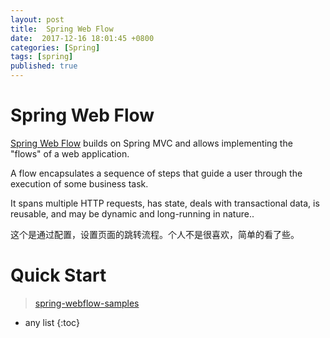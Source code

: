 ```yaml
---
layout: post
title:  Spring Web Flow
date:  2017-12-16 18:01:45 +0800
categories: [Spring]
tags: [spring]
published: true
---
```


# Spring Web Flow
 
[Spring Web Flow](https://projects.spring.io/spring-webflow/) builds on Spring MVC and allows implementing the "flows" of a web application. 

A flow encapsulates a sequence of steps that guide a user through the execution of some business task. 

It spans multiple HTTP requests, has state, deals with transactional data, is reusable, and may be dynamic and long-running in nature..


这个是通过配置，设置页面的跳转流程。个人不是很喜欢，简单的看了些。


# Quick Start

> [spring-webflow-samples](https://github.com/spring-projects/spring-webflow-samples)
                    


 

* any list
{:toc}

